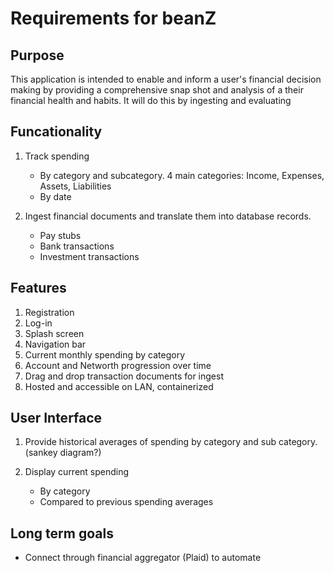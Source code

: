 # Requirements for beanZ

## Purpose
This application is intended to enable and inform a user's financial decision making by providing a comprehensive snap shot and analysis of a their financial health and habits. It will do this by ingesting and evaluating 

## Funcationality
1. Track spending
    - By category and subcategory. 4 main categories: Income, Expenses, Assets, Liabilities
    - By date

2. Ingest financial documents and translate them into database records.
    - Pay stubs
    - Bank transactions
    - Investment transactions

## Features
1. Registration
2. Log-in
3. Splash screen
4. Navigation bar
5. Current monthly spending by category
6. Account and Networth progression over time
7. Drag and drop transaction documents for ingest
8. Hosted and accessible on LAN, containerized

## User Interface
1. Provide historical averages of spending by category and sub category. (sankey diagram?)

2. Display current spending
    - By category
    - Compared to previous spending averages

## Long term goals
- Connect through financial aggregator (Plaid) to automate 
